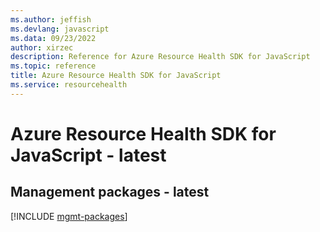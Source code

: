 ```yaml
---
ms.author: jeffish
ms.devlang: javascript
ms.data: 09/23/2022
author: xirzec
description: Reference for Azure Resource Health SDK for JavaScript
ms.topic: reference
title: Azure Resource Health SDK for JavaScript
ms.service: resourcehealth
---
```

# Azure Resource Health SDK for JavaScript - latest

## Management packages - latest
[!INCLUDE [mgmt-packages](resource-health-mgmt-index.md)]